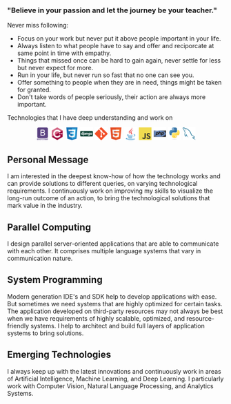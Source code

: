 ### "Believe in your passion and let the journey be your teacher."

Never miss following:
* Focus on your work but never put it above people important in your life.
* Always listen to what people have to say and offer and reciporcate at same point in time with empathy.
* Things that missed once can be hard to gain again, never settle for less but never expect for more.
* Run in your life, but never run so fast that no one can see you.
* Offer something to people when they are in need, things might be taken for granted.
* Don't take words of people seriously, their action are always more important.

Technologies that I have deep understanding and work on

<div align="center">
<img src = 'https://github.com/jvnp/jvnp/blob/main/images/bootstrap.svg' width='30'/>
<img src = 'https://github.com/jvnp/jvnp/blob/main/images/cpp.svg' width='30'/>
<img src = 'https://github.com/jvnp/jvnp/blob/main/images/css.svg' width='30'/>
<img src = 'https://github.com/jvnp/jvnp/blob/main/images/django.svg' width='30'/>
<img src = 'https://github.com/jvnp/jvnp/blob/main/images/git.svg' width='30'/>
<img src = 'https://github.com/jvnp/jvnp/blob/main/images/html.svg' width='30'/>
<img src = 'https://github.com/jvnp/jvnp/blob/main/images/java.svg' width='30'/>
<img src = 'https://github.com/jvnp/jvnp/blob/main/images/js.svg' width='30'/>
<img src = 'https://github.com/jvnp/jvnp/blob/main/images/php.svg' width='30'/>
<img src = 'https://github.com/jvnp/jvnp/blob/main/images/python.svg' width='30'/>
<img src = 'https://github.com/jvnp/jvnp/blob/main/images/sql.svg' width='30'/>
</div>

## Personal Message
I am interested in the deepest know-how of how the technology works and can provide solutions to different queries, on varying technological requirements. I continuously work on improving my skills to visualize the long-run outcome of an action, to bring the technological solutions that mark value in the industry.

## Parallel Computing
I design parallel server-oriented applications that are able to communicate with each other. It comprises multiple language systems that vary in communication nature.

## System Programming
Modern generation IDE's and SDK help to develop applications with ease. But sometimes we need systems that are highly optimized for certain tasks. The application developed on third-party resources may not always be best when we have requirements of highly scalable, optimized, and resource-friendly systems. I help to architect and build full layers of application systems to bring solutions.

## Emerging Technologies
I always keep up with the latest innovations and continuously work in areas of Artificial Intelligence, Machine Learning, and Deep Learning. I particularly work with Computer Vision, Natural Language Processing, and Analytics Systems.

<!--
**jvnp/jvnp** is a ✨ _special_ ✨ repository because its `README.md` (this file) appears on your GitHub profile.

Here are some ideas to get you started:

- 🔭 I’m currently working on ...
- 🌱 I’m currently learning ...
- 👯 I’m looking to collaborate on ...
- 🤔 I’m looking for help with ...
- 💬 Ask me about ...
- 📫 How to reach me: ...
- 😄 Pronouns: ...
- ⚡ Fun fact: ...
-->
